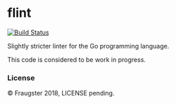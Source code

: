 # flint

[![Build Status](https://secure.travis-ci.org/fraugster/flint.png?branch=master)](http://travis-ci.org/fraugster/flint)

Slightly stricter linter for the Go programming language.

This code is considered to be work in progress.

### License

© Fraugster 2018, LICENSE pending.
